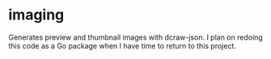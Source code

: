 # imaging
Generates preview and thumbnail images with dcraw-json. I plan on redoing this code as a Go package when I have time to return to this project.
